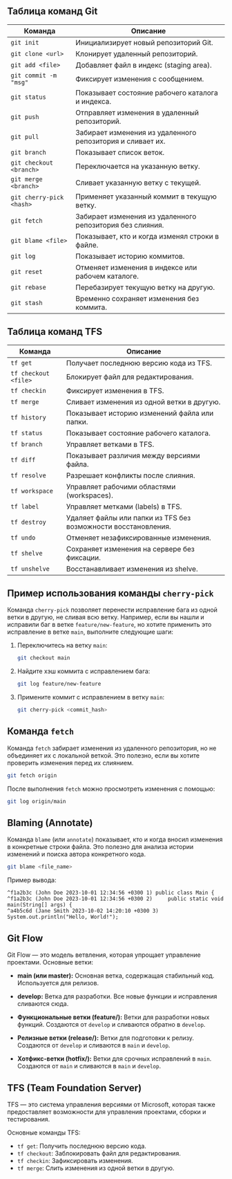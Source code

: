 ## Таблица команд Git 

| Команда                | Описание                                                                 |
|------------------------|-------------------------------------------------------------------------|
| `git init`             | Инициализирует новый репозиторий Git.                                   |
| `git clone <url>`      | Клонирует удаленный репозиторий.                                        |
| `git add <file>`       | Добавляет файл в индекс (staging area).                                 |
| `git commit -m "msg"`  | Фиксирует изменения с сообщением.                                       |
| `git status`           | Показывает состояние рабочего каталога и индекса.                       |
| `git push`             | Отправляет изменения в удаленный репозиторий.                           |
| `git pull`             | Забирает изменения из удаленного репозитория и сливает их.              |
| `git branch`           | Показывает список веток.                                                |
| `git checkout <branch>`| Переключается на указанную ветку.                                       |
| `git merge <branch>`   | Сливает указанную ветку с текущей.                                      |
| `git cherry-pick <hash>`| Применяет указанный коммит в текущую ветку.                             |
| `git fetch`            | Забирает изменения из удаленного репозитория без слияния.               |
| `git blame <file>`     | Показывает, кто и когда изменял строки в файле.                         |
| `git log`              | Показывает историю коммитов.                                            |
| `git reset`            | Отменяет изменения в индексе или рабочем каталоге.                      |
| `git rebase`           | Перебазирует текущую ветку на другую.                                   |
| `git stash`            | Временно сохраняет изменения без коммита.                               |

## Таблица команд TFS

| Команда                | Описание                                                                 |
|------------------------|-------------------------------------------------------------------------|
| `tf get`               | Получает последнюю версию кода из TFS.                                  |
| `tf checkout <file>`   | Блокирует файл для редактирования.                                      |
| `tf checkin`           | Фиксирует изменения в TFS.                                              |
| `tf merge`             | Сливает изменения из одной ветки в другую.                              |
| `tf history`           | Показывает историю изменений файла или папки.                           |
| `tf status`            | Показывает состояние рабочего каталога.                                 |
| `tf branch`            | Управляет ветками в TFS.                                                |
| `tf diff`              | Показывает различия между версиями файла.                               |
| `tf resolve`           | Разрешает конфликты после слияния.                                      |
| `tf workspace`         | Управляет рабочими областями (workspaces).                              |
| `tf label`             | Управляет метками (labels) в TFS.                                       |
| `tf destroy`           | Удаляет файлы или папки из TFS без возможности восстановления.          |
| `tf undo`              | Отменяет незафиксированные изменения.                                   |
| `tf shelve`            | Сохраняет изменения на сервере без фиксации.                            |
| `tf unshelve`          | Восстанавливает изменения из shelve.                                    |

## Пример использования команды `cherry-pick`

Команда `cherry-pick` позволяет перенести исправление бага из одной ветки в другую, не сливая всю ветку. Например, если вы нашли и исправили баг в ветке `feature/new-feature`, но хотите применить это исправление в ветке `main`, выполните следующие шаги:

1. Переключитесь на ветку `main`:
   ```bash
   git checkout main
   ```

2. Найдите хэш коммита с исправлением бага:
   ```bash
   git log feature/new-feature
   ```

3. Примените коммит с исправлением в ветку `main`:
   ```bash
   git cherry-pick <commit_hash>
   ```

## Команда `fetch`

Команда `fetch` забирает изменения из удаленного репозитория, но не объединяет их с локальной веткой. Это полезно, если вы хотите проверить изменения перед их слиянием.

```bash
git fetch origin
```

После выполнения `fetch` можно просмотреть изменения с помощью:

```bash
git log origin/main
```

## Blaming (Annotate)

Команда `blame` (или `annotate`) показывает, кто и когда вносил изменения в конкретные строки файла. Это полезно для анализа истории изменений и поиска автора конкретного кода.

```bash
git blame <file_name>
```

Пример вывода:

```
^f1a2b3c (John Doe 2023-10-01 12:34:56 +0300 1) public class Main {
^f1a2b3c (John Doe 2023-10-01 12:34:56 +0300 2)     public static void main(String[] args) {
^a4b5c6d (Jane Smith 2023-10-02 14:20:10 +0300 3)         System.out.println("Hello, World!");
```

## Git Flow

Git Flow — это модель ветвления, которая упрощает управление проектами. Основные ветки:

- **main (или master):**
  Основная ветка, содержащая стабильный код. Используется для релизов.

- **develop:**
  Ветка для разработки. Все новые функции и исправления сливаются сюда.

- **Функциональные ветки (feature/):**
  Ветки для разработки новых функций. Создаются от `develop` и сливаются обратно в `develop`.

- **Релизные ветки (release/):**
  Ветки для подготовки к релизу. Создаются от `develop` и сливаются в `main` и `develop`.

- **Хотфикс-ветки (hotfix/):**
  Ветки для срочных исправлений в `main`. Создаются от `main` и сливаются в `main` и `develop`.

## TFS (Team Foundation Server)

TFS — это система управления версиями от Microsoft, которая также предоставляет возможности для управления проектами, сборки и тестирования.

Основные команды TFS:

- `tf get`: Получить последнюю версию кода.
- `tf checkout`: Заблокировать файл для редактирования.
- `tf checkin`: Зафиксировать изменения.
- `tf merge`: Слить изменения из одной ветки в другую.
